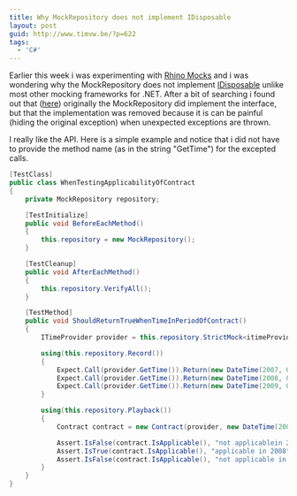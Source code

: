 ```yaml
---
title: Why MockRepository does not implement IDisposable
layout: post
guid: http://www.timvw.be/?p=622
tags:
  - 'C#'
---
```

Earlier this week i was experimenting with [Rhino Mocks](http://ayende.com/projects/rhino-mocks.aspx) and i was wondering why the MockRepository does not implement [IDisposable](http://msdn.microsoft.com/en-us/library/system.idisposable.aspx) unlike most other mocking frameworks for .NET</a>. After a bit of searching i found out that ([here](http://groups.google.com/group/RhinoMocks/browse_thread/thread/c1a89f58d512d03e/48ca85746276c97b?lnk=gst&q=idisposable+mockrepository&pli=1)) originally the MockRepository did implement the interface, but that the implementation was removed because it is can be painful (hiding the original exception) when unexpected exceptions are thrown.

I really like the API. Here is a simple example and notice that i did not have to provide the method name (as in the string "GetTime") for the excepted calls.

```csharp
[TestClass]
public class WhenTestingApplicabilityOfContract
{
	private MockRepository repository;

	[TestInitialize]
	public void BeforeEachMethod()
	{
		this.repository = new MockRepository();
	}

	[TestCleanup]
	public void AfterEachMethod()
	{
		this.repository.VerifyAll();
	}

	[TestMethod]
	public void ShouldReturnTrueWhenTimeInPeriodOfContract()
	{
		ITimeProvider provider = this.repository.StrictMock<itimeProvider>();

		using(this.repository.Record())
		{
			Expect.Call(provider.GetTime()).Return(new DateTime(2007, 01, 01));
			Expect.Call(provider.GetTime()).Return(new DateTime(2008, 01, 01));
			Expect.Call(provider.GetTime()).Return(new DateTime(2009, 01, 01));
		}

		using(this.repository.Playback())
		{
			Contract contract = new Contract(provider, new DateTime(2008, 01, 01), new DateTime(2008, 12, 31));

			Assert.IsFalse(contract.IsApplicable(), "not applicablein 2007");
			Assert.IsTrue(contract.IsApplicable(), "applicable in 2008");
			Assert.IsFalse(contract.IsApplicable(), "not applicable in 2009");
		}
	}
}
```
